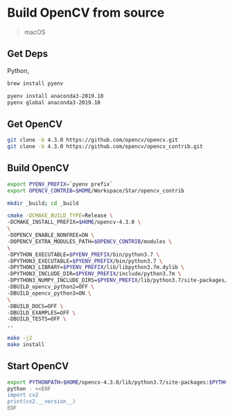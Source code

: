 # Build OpenCV from source

> macOS

## Get Deps

Python,

```bash
brew install pyenv

pyenv install anaconda3-2019.10
pyenv global anaconda3-2019.10
```

<!--
env PYTHON_CONFIGURE_OPTS="--enable-shared" pyenv install 3.7.0
pyenv global 3.7.0
pip install numpy
-->

<!--
CUDA,

```bash
brew tap caskroom/drivers
brew cask install nvidia-cuda

cat <<EOF >>~/.bash_profile
export CUDA_HOME=/Developer/NVIDIA/CUDA-10.1
export PATH=\$CUDA_HOME/bin:\$PATH
export DYLD_LIBRARY_PATH=\$CUDA_HOME/lib:\$DYLD_LIBRARY_PATH
EOF
```
-->

## Get OpenCV

```bash
git clone -b 4.3.0 https://github.com/opencv/opencv.git
git clone -b 4.3.0 https://github.com/opencv/opencv_contrib.git
```

## Build OpenCV

<!--
Download,
  https://raw.githubusercontent.com/opencv/opencv_3rdparty/a56b6ac6f030c312b2dce17430eef13aed9af274/ippicv/ippicv_2020_mac_intel64_20191018_general.tgz
To,
  $HOME/Downloads/ippicv/
export OPENCV_IPPICV_URL=file://$HOME/Downloads
-->

```bash
export PYENV_PREFIX=`pyenv prefix`
export OPENCV_CONTRIB=$HOME/Workspace/Star/opencv_contrib

mkdir _build; cd _build

cmake -DCMAKE_BUILD_TYPE=Release \
-DCMAKE_INSTALL_PREFIX=$HOME/opencv-4.3.0 \
\
-DOPENCV_ENABLE_NONFREE=ON \
-DOPENCV_EXTRA_MODULES_PATH=$OPENCV_CONTRIB/modules \
\
-DPYTHON_EXECUTABLE=$PYENV_PREFIX/bin/python3.7 \
-DPYTHON3_EXECUTABLE=$PYENV_PREFIX/bin/python3.7 \
-DPYTHON3_LIBRARY=$PYENV_PREFIX/lib/libpython3.7m.dylib \
-DPYTHON3_INCLUDE_DIR=$PYENV_PREFIX/include/python3.7m \
-DPYTHON3_NUMPY_INCLUDE_DIRS=$PYENV_PREFIX/lib/python3.7/site-packages/numpy/core/include \
-DBUILD_opencv_python2=OFF \
-DBUILD_opencv_python3=ON \
\
-DBUILD_DOCS=OFF \
-DBUILD_EXAMPLES=OFF \
-DBUILD_TESTS=OFF \
..

make -j2
make install
```

## Start OpenCV

```bash
export PYTHONPATH=$HOME/opencv-4.3.0/lib/python3.7/site-packages:$PYTHONPATH
python - <<EOF
import cv2
print(cv2.__version__)
EOF
```
